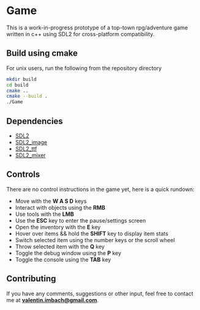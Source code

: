 
# Game

This is a work-in-progress prototype of a top-town rpg/adventure game written in c++ using SDL2 for cross-platform compatibility.

## Build using cmake

For unix users, run the following from the repository directory

```bash
mkdir build
cd build
cmake ..
cmake --build .
./Game
```

## Dependencies

* [SDL2](https://www.libsdl.org/download-2.0.php)
* [SDL2_image](https://www.libsdl.org/projects/SDL_image/)
* [SDL2_ttf](https://github.com/libsdl-org/SDL_ttf)
* [SDL2_mixer](https://www.libsdl.org/projects/SDL_mixer/)

## Controls

There are no control instructions in the game yet, here is a quick rundown:

* Move with the **W A S D** keys
* Interact with objects using the **RMB**
* Use tools with the **LMB**
* Use the **ESC** key to enter the pause/settings screen
* Open the inventory with the **E** key
* Hover over items && hold the **SHIFT** key to display item stats
* Switch selected item using the number keys or the scroll wheel
* Throw selected item with the **Q** key
* Toggle the debug window using the **P** key
* Toggle the console using the **TAB** key


## Contributing

If you have any comments, suggestions or other input, feel free to contact me at **valentin.imbach@gmail.com**.
